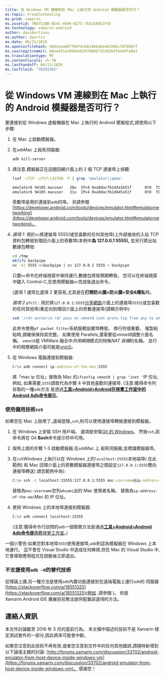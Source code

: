 ```yaml
---
title: 從 Windows VM 連線到在 Mac 上執行的 Android 模擬器是否可行？
ms.topic: troubleshooting
ms.prod: xamarin
ms.assetid: 7B6752BB-8E4C-4690-B275-7E425A051F45
ms.technology: xamarin-android
author: davidortinau
ms.author: daortin
ms.date: 06/21/2018
ms.openlocfilehash: 49d1eea60f766f4cb61484a6e441506cf8f046ff
ms.sourcegitcommit: b0ea451e18504e6267b896732dd26df64ddfa843
ms.translationtype: MT
ms.contentlocale: zh-TW
ms.lasthandoff: 04/13/2020
ms.locfileid: "78291562"
---
```

# <a name="is-it-possible-to-connect-to-android-emulators-running-on-a-mac-from-a-windows-vm"></a>從 Windows VM 連線到在 Mac 上執行的 Android 模擬器是否可行？

要連接到從 Windows 虛擬機器在 Mac 上執行的 Android 模擬程式,請使用以下步驟:

1. 在 Mac 上啟動模擬器。

2. 在`adb`Mac 上殺死伺服器:

    ```bash
    adb kill-server
    ```

3. 請注意,模擬器正在迴圈回網介面上的 2 個 TCP 連接埠上偵聽:

    ```bash
    lsof -iTCP -sTCP:LISTEN -P | grep 'emulator\|qemu'

    emulator6 94105 macuser   20u  IPv4 0xa8dacfb1d4a1b51f      0t0  TCP localhost:5555 (LISTEN)
    emulator6 94105 macuser   21u  IPv4 0xa8dacfb1d845a51f      0t0  TCP localhost:5554 (LISTEN)
    ```

    奇數埠是用於連接到`adb`的埠。 另請參閱[https://developer.android.com/tools/devices/emulator.html#emulatornetworking](https://developer.android.com/tools/devices/emulator.html#emulatornetworking)。

4. _選項 1:_ 用於`nc`將連接埠 5555(或您喜歡的任何其他埠)上外部接收的入站 TCP 資料包轉發到環回介面上的奇數埠(本例中**為 127.0.0.1 5555),** 並另行將出站數據包轉發:

    ```bash
    cd /tmp
    mkfifo backpipe
    nc -kl 5555 0<backpipe | nc 127.0.0.1 5555 > backpipe
    ```

    只要`nc`命令在終端視窗中保持運行,數據包將按預期轉發。 您可以在終端視窗中鍵入 Control-C,在使用模擬器`nc`完成後退出命令。

    (選項 1 通常比選項 2 更容易,尤其是在**打開防火牆>防火牆>安全&隱私**時。

    _選項 2_ `pfctl` : 用於將`127.0.0.1:5555`[分享網路](https://kb.parallels.com/en/4948)介面上的連接埠`5555`(或您喜歡的任何其他埠)重定向到環回介面上的奇數連接埠(請顯示例中):

    ```bash
    sed '/rdr-anchor/a rdr pass on vmnet8 inet proto tcp from any to any port 5555 -> 127.0.0.1 port 5555' /etc/pf.conf | sudo pfctl -ef -
    ```

    此命令使用`pf packet filter`系統服務設置埠轉發。 換行符很重要。 複製粘貼時,請確保保持其完整。 如果使用 Parallels,還需要從*vmnet8*調整介面名稱。 `vmnet8`是 VMWare 融合中*共用網路*模式的特殊*NAT 設備*的名稱。 並行中的相應網路介面可能是[vnic0](https://download.parallels.com/doc/psbm/en/Parallels_Server_Bare_Metal_Users_Guide/29258.htm)。

5. 從 Windows 電腦連接到模擬器:

    ```cmd
    C:\> adb connect ip-address-of-the-mac:5555
    ```

    將「mac ip 位址」替換為 Mac 的`ifconfig vmnet8 | grep 'inet '`IP 位址,例如, 如果需要,`5555`請取代為步驟 4 中其他喜歡的連接埠\. (注意:獲得命令列存取的一種`adb`方法 是透過[**工具>Android>Android在視覺工作室中的Android Adb命令提示**](~/cross-platform/troubleshooting/questions/version-logs.md#adb-logcat)。

### <a name="alternate-technique-using-ssh"></a>使用備用技術`ssh`

如果您在 Mac 上啟用了_遠端登錄_`ssh`,則可以使用連接埠轉接連接到模擬器。

1. 在 Windows 上安裝 SSH 用戶端。 選項是安裝[Git 的 Windows](https://git-for-windows.github.io/)。 然後`ssh`,該命令將在 Git **Bash**命令提示符中可用。

2. 按照上面的步驟 1-3 啟動模擬器,在`adb`Mac 上 殺死伺服器,並標識模擬器埠。

3. 在`ssh`Windows 上執行以在 Windows 上的`localhost:15555`本地端埠( 在此範例) 和 Mac 回環介面上的奇數模擬器連接埠之間設定`127.0.0.1:5555`雙向連接埠轉送( 請您範例中為):

    ```cmd
    C:\> ssh -L localhost:15555:127.0.0.1:5555 mac-username@ip-address-of-the-mac
    ```

    替換為`mac-username`您列`whoami`出的 Mac 使用者名稱。 替換為`ip-address-of-the-mac`Mac 的 IP 位址。

4. 使用 Windows 上的本地埠連接到模擬器:

    ```cmd
    C:\> adb connect localhost:15555
    ```

    (注意:獲得命令行訪問的`adb`一個簡單方法是通過[**工具>Android>Android Adb命令提示在**視覺工作室](~/cross-platform/troubleshooting/questions/version-logs.md#adb-logcat)。)

一個小警告:如果您對本地埠`5555`使用連接埠,`adb`則認為模擬器在 Windows 上本地運行。 這不會在 Visual Studio 中造成任何麻煩,但在 Mac 的 Visual Studio 中,它會導致應用程式在啟動後立即退出。

### <a name="alternate-technique-using-adb--h-is-not-yet-supported"></a>不支援使用`adb -H`的替代技術

從理論上講,另一種方法是使用`adb`內置功能連接到在遠端電腦上運行`adb`的 伺服器[https://stackoverflow.com/a/18551325](https://stackoverflow.com/a/18551325)(例如 ,請參閱 )。
但是 Xamarin.Android IDE 擴展目前無法提供配置該選項的方法。

## <a name="contact-information"></a>連絡人資訊

本文件討論截至 2016 年 3 月的當前行為。 本文檔中描述的技術不是 Xamarin 穩定測試套件的一部分,因此將來可能會中斷。

如果您注意到此技術不再有效,或者您注意到文件中的任何其他錯誤,請隨時新增到以下論壇主題的討論: [http://forums.xamarin.com/discussion/33702/android-emulator-from-host-device-inside-windows-vm](https://forums.xamarin.com/discussion/33702/android-emulator-from-host-device-inside-windows-vm)。
感謝您！
